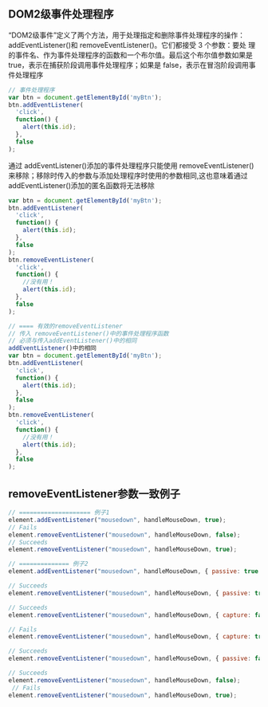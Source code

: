 ## DOM2级事件处理程序
“DOM2级事件”定义了两个方法，用于处理指定和删除事件处理程序的操作：addEventListener()和 removeEventListener()。它们都接受 3 个参数：要处
理的事件名、作为事件处理程序的函数和一个布尔值。最后这个布尔值参数如果是 true，表示在捕获阶段调用事件处理程序；如果是 false，表示在冒泡阶段调用事件处理程序
```js
// 事件处理程序
var btn = document.getElementById('myBtn');
btn.addEventListener(
  'click',
  function() {
    alert(this.id);
  },
  false
);
```

通过 addEventListener()添加的事件处理程序只能使用 removeEventListener()来移除；移除时传入的参数与添加处理程序时使用的参数相同,这也意味着通过 addEventListener()添加的匿名函数将无法移除

```js
var btn = document.getElementById('myBtn');
btn.addEventListener(
  'click',
  function() {
    alert(this.id);
  },
  false
);
btn.removeEventListener(
  'click',
  function() {
    //没有用！
    alert(this.id);
  },
  false
);

// ==== 有效的removeEventListener
// 传入 removeEventListener()中的事件处理程序函数
// 必须与传入addEventListener()中的相同
addEventListener()中的相同
var btn = document.getElementById('myBtn');
btn.addEventListener(
  'click',
  function() {
    alert(this.id);
  },
  false
);
btn.removeEventListener(
  'click',
  function() {
    //没有用！
    alert(this.id);
  },
  false
);
```

## removeEventListener参数一致例子
```js
// ==================== 例子1
element.addEventListener("mousedown", handleMouseDown, true);
// Fails
element.removeEventListener("mousedown", handleMouseDown, false);     
// Succeeds
element.removeEventListener("mousedown", handleMouseDown, true);      

// ============== 例子2
element.addEventListener("mousedown", handleMouseDown, { passive: true });

// Succeeds
element.removeEventListener("mousedown", handleMouseDown, { passive: true });     

// Succeeds
element.removeEventListener("mousedown", handleMouseDown, { capture: false });  

// Fails 
element.removeEventListener("mousedown", handleMouseDown, { capture: true });

// Succeeds     
element.removeEventListener("mousedown", handleMouseDown, { passive: false });    

// Succeeds
element.removeEventListener("mousedown", handleMouseDown, false);                
 // Fails 
element.removeEventListener("mousedown", handleMouseDown, true);      
```